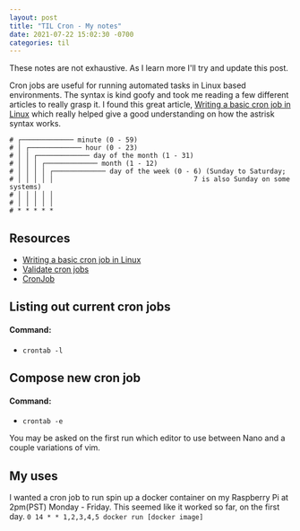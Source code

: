 ```yaml
---
layout: post
title: "TIL Cron - My notes"
date: 2021-07-22 15:02:30 -0700
categories: til
---
```


These notes are not exhaustive. As I learn more I'll try and update this post.

Cron jobs are useful for running automated tasks in Linux based environments. The syntax is kind goofy and took me reading a few different articles to really grasp it. I found this great article, [Writing a basic cron job in Linux](https://techgirlkb.guru/2018/10/writing-a-basic-cron-job-in-linux/) which really helped give a good understanding on how the astrisk syntax works.

```cron
# ┌───────────── minute (0 - 59)
# │ ┌───────────── hour (0 - 23)
# │ │ ┌───────────── day of the month (1 - 31)
# │ │ │ ┌───────────── month (1 - 12)
# │ │ │ │ ┌───────────── day of the week (0 - 6) (Sunday to Saturday;
# │ │ │ │ │                                   7 is also Sunday on some systems)
# │ │ │ │ │
# │ │ │ │ │
# * * * * *
```

## Resources

- [Writing a basic cron job in Linux](https://techgirlkb.guru/2018/10/writing-a-basic-cron-job-in-linux/)
- [Validate cron jobs](https://crontab.guru/)
- [CronJob](https://kubernetes.io/docs/concepts/workloads/controllers/cron-jobs/#cron-schedule-syntax)

## Listing out current cron jobs

#### Command:
- `crontab -l`

## Compose new cron job

#### Command:

- `crontab -e`

You may be asked on the first run which editor to use between Nano and a couple variations of vim.

## My uses
I wanted a cron job to run spin up a docker container on my Raspberry Pi at 2pm(PST) Monday - Friday. This seemed like it worked so far, on the first day.
`0 14 * * 1,2,3,4,5 docker run [docker image]`
